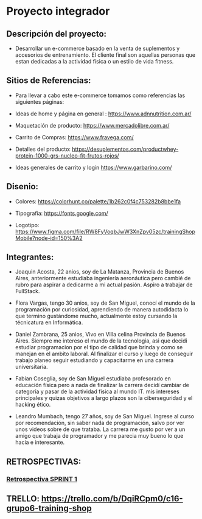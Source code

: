 # Proyecto integrador
## Descripción del proyecto:
- Desarrollar un e-commerce basado en la venta de suplementos y accesorios de entrenamiento.
El cliente final son aquellas personas que estan dedicadas a la actividad física o un estilo de vida fitness.


## Sitios de Referencias:

- Para llevar a cabo este e-commerce tomamos como referencias las siguientes páginas:  

- Ideas de home y página en general : https://www.adnnutrition.com.ar/ 

- Maquetación de producto: https://www.mercadolibre.com.ar/ 

- Carrito de Compras:  https://www.fravega.com/ 

- Detalles del producto: https://desuplementos.com/productwhey-protein-1000-grs-nucleo-fit-frutos-rojos/ 

- Ideas generales de carrito y login https://www.garbarino.com/

## Disenio:

- Colores: https://colorhunt.co/palette/1b262c0f4c753282b8bbe1fa 

- Tipografia: https://fonts.google.com/ 

- Logotipo: https://www.figma.com/file/RW8FyVoqbJwW3XnZpv05zc/trainingShopMobile?node-id=150%3A2


## Integrantes:
- Joaquin Acosta, 22 anios, soy de La Matanza, Provincia de Buenos Aires, anteriormente estudiaba ingeniería aeronáutica pero cambié de rubro para aspirar a dedicarme a mi actual pasión. Aspiro a trabajar de FullStack.

- Flora Vargas, tengo 30 anios, soy de San Miguel, conocí el mundo de la programación por curiosidad, aprendiendo de manera autodidacta lo que termino gustándome mucho, actualmente estoy cursando la técnicatura en Informática.

- Daniel Zambrana, 25 anios, Vivo en Villa celina Provincia de Buenos Aires. Siempre me intereso el mundo de la tecnologia, asi que decidi estudiar programacion por el tipo de calidad que brinda y como se manejan en el ambito laboral. Al finalizar el curso y luego de conseguir trabajo planeo seguir estudiando y capacitarme en una carrera universitaria.

- Fabian Coseglia, soy de San Miguel estudiaba profesorado en educación física pero a nada de finalizar la carrera decidí cambiar de categoría y pasar de la actividad física al mundo IT.
mis intereses principales y quizas objetivos a largo plazos son la ciberseguridad y el hacking ético. 

- Leandro Mumbach, tengo 27 años, soy de San Miguel. Ingrese al curso por recomendación, sin saber nada de programación, salvo por ver unos videos sobre de que trataba. La carrera me gusto por ver a un amigo que trabaja de programador y me parecia muy bueno lo que hacia e interesante.


## RETROSPECTIVAS:
### [Retrospectiva SPRINT 1](https://github.com/JoaquinAcosta/grupo_6_trainingShop/tree/retrospectivas/RETRO%201)

## TRELLO: https://trello.com/b/DqiRCpm0/c16-grupo6-training-shop
